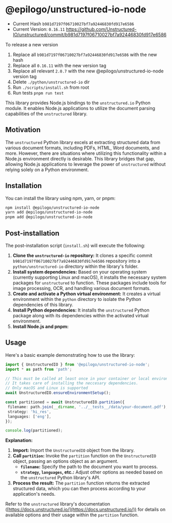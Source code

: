 # @epilogo/unstructured-io-node

- Current Hash `b981d7197f06710027bf7a92446830fd917e6586`
- Current Version: `0.16.11` https://github.com/Unstructured-IO/unstructured/commit/b981d7197f06710027bf7a92446830fd917e6586

To release a new version
1. Replace all `b981d7197f06710027bf7a92446830fd917e6586` with the new hash
2. Replace all `0.16.11` with the new version tag
3. Replace all relevant `2.0.7` with the new @epilogo/unstructured-io-node version tag
4. Delete `./python/unstructured-io` dir
5. Run `./scripts/install.sh` from root
6. Run tests `pnpm run test`

This library provides Node.js bindings to the `unstructured.io` Python module. It enables Node.js applications to utilize the document parsing capabilities of the `unstructured` library.

## Motivation

The `unstructured` Python library excels at extracting structured data from various document formats, including PDFs, HTML, Word documents, and more. However, there are situations where utilizing this functionality within a Node.js environment directly is desirable. This library bridges that gap, allowing Node.js applications to leverage the power of `unstructured` without relying solely on a Python environment.

## Installation

You can install the library using npm, yarn, or pnpm:

```bash
npm install @epilogo/unstructured-io-node
yarn add @epilogo/unstructured-io-node
pnpm add @epilogo/unstructured-io-node
```

## Post-installation

The post-installation script (`install.sh`) will execute the following:

1. **Clone the `unstructured-io` repository:** It clones a specific commit `b981d7197f06710027bf7a92446830fd917e6586` repository into a `python/unstructured-io` directory within the library's folder.
2. **Install system dependencies:** Based on your operating system (currently supporting Linux and macOS), it installs the necessary system packages for `unstructured` to function. These packages include tools for image processing, OCR, and handling various document formats.
3. **Create and activate a Python virtual environment:** It creates a virtual environment within the `python` directory to isolate the Python dependencies of this library.
4. **Install Python dependencies:** It installs the `unstructured` Python package along with its dependencies within the activated virtual environment.
5. **Install Node.js and pnpm:**

## Usage

Here's a basic example demonstrating how to use the library:

```typescript
import { UnstructuredIO } from '@epilogo/unstructured-io-node';
import * as path from 'path';

// This must be called at least once in your container or local environment
// It takes care of installing the neccesary dependencies.
// Only macOS and Linux is supported
await UnstructuredIO.ensureEnvironmentSetup();

const partitioned = await UnstructuredIO.partition({
 filename: path.join(__dirname, '../__tests__/data/your-document.pdf'),
 strategy: 'hi_res',
 languages: ['eng'],
});

console.log(partitioned);
```

**Explanation:**

1. **Import:** Import the `UnstructuredIO` object from the library.
2. **Call `partition`:** Invoke the `partition` function on the `UnstructuredIO` object, passing an options object as an argument.
    - **`filename`:** Specify the path to the document you want to process.
    - **`strategy`, `languages`, etc.:**  Adjust other options as needed based on the `unstructured` Python library's API.
3. **Process the result:**  The `partition` function returns the extracted structured data, which you can then process according to your application's needs.

Refer to the `unstructured` library's documentation ([https://docs.unstructured.io/](https://docs.unstructured.io/)) for details on available options and their usage within the `partition` function.
